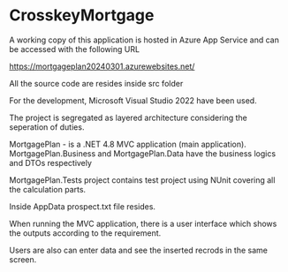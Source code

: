 # CrosskeyMortgage

A working copy of this application is hosted in Azure App Service and can be accessed with the following URL

https://mortgageplan20240301.azurewebsites.net/

All the source code are resides inside src folder

For the development, Microsoft Visual Studio 2022 have been used.

The project is segregated as layered architecture considering the seperation of duties.

MortgagePlan - is a .NET 4.8 MVC application (main application).
MortgagePlan.Business and MortgagePlan.Data have the business logics and DTOs respectively

MortgagePlan.Tests project contains test project using NUnit covering all the calculation parts.

Inside AppData prospect.txt file resides.

When running the MVC application, there is a user interface which shows the outputs according to the requirement.

Users are also can enter data and see the inserted recrods in the same screen.
